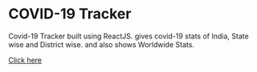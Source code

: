 # COVID-19 Tracker
Covid-19 Tracker built using ReactJS. gives covid-19 stats of India, State wise and District wise. and also shows Worldwide Stats.


[Click here](https://covid-19-tracker-9985a.web.app/)
